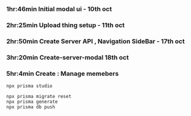 ### 1hr:46min Initial modal ui - 10th oct

### 2hr:25min Upload thing setup - 11th oct

### 2hr:50min Create Server API , Navigation SideBar - 17th oct

### 3hr:20min Create-server-modal 18th oct

### 5hr:4min Create : Manage memebers

```
npx prisma studio
```

```
npx prisma migrate reset
npx prisma generate
npx prisma db push
```
